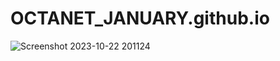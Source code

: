 # OCTANET_JANUARY.github.io

![Screenshot 2023-10-22 201124](https://github.com/Mayuri126/OCTANET_JANUARY.github.io/assets/120949994/06f18e6d-e0de-4051-9d5f-c5ccaf05c7f8)
